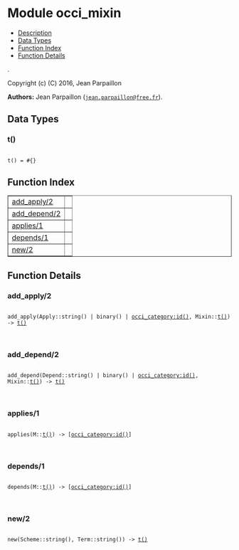 

# Module occi_mixin #
* [Description](#description)
* [Data Types](#types)
* [Function Index](#index)
* [Function Details](#functions)

.

Copyright (c) (C) 2016, Jean Parpaillon

__Authors:__ Jean Parpaillon ([`jean.parpaillon@free.fr`](mailto:jean.parpaillon@free.fr)).

<a name="types"></a>

## Data Types ##




### <a name="type-t">t()</a> ###


<pre><code>
t() = #{}
</code></pre>

<a name="index"></a>

## Function Index ##


<table width="100%" border="1" cellspacing="0" cellpadding="2" summary="function index"><tr><td valign="top"><a href="#add_apply-2">add_apply/2</a></td><td></td></tr><tr><td valign="top"><a href="#add_depend-2">add_depend/2</a></td><td></td></tr><tr><td valign="top"><a href="#applies-1">applies/1</a></td><td></td></tr><tr><td valign="top"><a href="#depends-1">depends/1</a></td><td></td></tr><tr><td valign="top"><a href="#new-2">new/2</a></td><td></td></tr></table>


<a name="functions"></a>

## Function Details ##

<a name="add_apply-2"></a>

### add_apply/2 ###

<pre><code>
add_apply(Apply::string() | binary() | <a href="occi_category.md#type-id">occi_category:id()</a>, Mixin::<a href="#type-t">t()</a>) -&gt; <a href="#type-t">t()</a>
</code></pre>
<br />

<a name="add_depend-2"></a>

### add_depend/2 ###

<pre><code>
add_depend(Depend::string() | binary() | <a href="occi_category.md#type-id">occi_category:id()</a>, Mixin::<a href="#type-t">t()</a>) -&gt; <a href="#type-t">t()</a>
</code></pre>
<br />

<a name="applies-1"></a>

### applies/1 ###

<pre><code>
applies(M::<a href="#type-t">t()</a>) -&gt; [<a href="occi_category.md#type-id">occi_category:id()</a>]
</code></pre>
<br />

<a name="depends-1"></a>

### depends/1 ###

<pre><code>
depends(M::<a href="#type-t">t()</a>) -&gt; [<a href="occi_category.md#type-id">occi_category:id()</a>]
</code></pre>
<br />

<a name="new-2"></a>

### new/2 ###

<pre><code>
new(Scheme::string(), Term::string()) -&gt; <a href="#type-t">t()</a>
</code></pre>
<br />

